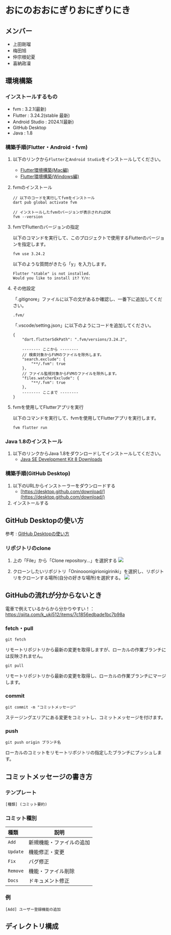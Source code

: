 # おにのおおにぎりおにぎりにき
## メンバー
* 上田剛瑠
* 梅田旭
* 仲宗根妃夏
* 喜納政凜

## 環境構築
### インストールするもの
* fvm : 3.2.1(最新)
* Flutter : 3.24.2(stable 最新)
* Android Studio : 2024.1(最新)
* GitHub Desktop
* Java : 1.8

### 構築手順(Flutter・Android・fvm)
1. 以下のリンクから`Flutter`と`Android Studio`をインストールしてください。

    * [Flutter環境構築(Mac編)](https://zenn.dev/heyhey1028/books/flutter-basics/viewer/getting_started_mac)
    * [Flutter環境構築(Windows編)](https://zenn.dev/heyhey1028/books/flutter-basics/viewer/getting_started_windows)

2. fvmのインストール    
    ```
    // 以下のコードを実行してfvmをインストール
    dart pub global activate fvm

    // インストールしたfvmのバージョンが表示されればOK
    fvm --version
    ```
3. fvmでFlutterのバージョンの指定

    以下のコマンドを実行して、このプロジェクトで使用するFlutterのバージョンを指定します。
    ```
    fvm use 3.24.2
    ```
    以下のような質問がきたら「y」を入力します。
    ```
    Flutter "stable" is not installed.
    Would you like to install it? Y/n:
    ```
4. その他設定

    「.gitignore」ファイルに以下の文があるか確認し、一番下に追加してください。
    ```
    .fvm/
    ```

    「.vscode/setting.json」に以下のようにコードを追加してください。
    ```
    {
        "dart.flutterSdkPath": ".fvm/versions/3.24.2",

        -------- ここから --------
        // 検索対象からFVMのファイルを除外します。
        "search.exclude": {
            "**/.fvm": true
        },
        // ファイル監視対象からFVMのファイルを除外します。
        "files.watcherExclude": {
            "**/.fvm": true
        },
        -------- ここまで --------
    }
    ```

5. fvmを使用してFlutterアプリを実行

    以下のコマンドを実行して、fvmを使用してFlutterアプリを実行します。
    ```
    fvm flutter run
    ```

### Java 1.8のインストール
1. 以下のリンクからJava 1.8をダウンロードしてインストールしてください。
    * [Java SE Development Kit 8 Downloads](https://www.oracle.com/java/technologies/javase/javase-jdk8-downloads.html)

### 構築手順(GitHub Desktop)
1. 以下のURLからインストーラーをダウンロードする<br>
    * [https://desktop.github.com/download/](https://desktop.github.com/download/)
2. インストールする


## GitHub Desktopの使い方
参考 : [GitHub Desktopの使い方](https://www.kagoya.jp/howto/it-glossary/develop/githubdesktop/)

### リポジトリのclone
1. 上の「File」から「Clone repository...」を選択する
    <img hegith="300" src="image.png">

2. クローンしたいリポジトリ「Oninooonigirionigiriniki」を選択し、リポジトリをクローンする場所(自分の好きな場所)を選択する。
    <img heigth="300" src="image-1.png">

## GitHubの流れが分からないとき
電車で例えているからから分かりやすい！：\
https://qiita.com/k_uki512/items/7c1856edbade1bc7b98a

### fetch・pull
```
git fetch
```
リモートリポジトリから最新の変更を取得しますが、ローカルの作業ブランチには反映されません。

```
git pull
```
リモートリポジトリから最新の変更を取得し、ローカルの作業ブランチにマージします。

### commit
```
git commit -m "コミットメッセージ"
```
ステージングエリアにある変更をコミットし、コミットメッセージを付けます。

### push
```
git push origin ブランチ名
```
ローカルのコミットをリモートリポジトリの指定したブランチにプッシュします。

## コミットメッセージの書き方
### テンプレート
```
[種類] (コミット要約)
```
### コミット種別
| 種類 | 説明 |
| :-- | --- |
| `Add` | 新規機能・ファイルの追加 |
| `Update` | 機能修正・変更 |
| `Fix` | バグ修正 |
| `Remove` | 機能・ファイル削除 |
| `Docs` | ドキュメント修正 |

### 例
```
[Add] ユーザー登録機能の追加
```

## ディレクトリ構成
```
```